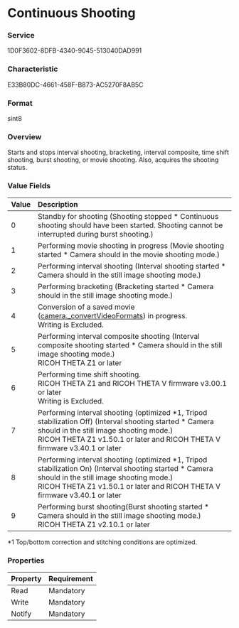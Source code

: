 # Continuous Shooting

### Service

1D0F3602-8DFB-4340-9045-513040DAD991

### Characteristic

E33B80DC-4661-458F-B873-AC5270F8AB5C

### Format

sint8

### Overview

Starts and stops interval shooting, bracketing, interval composite, time shift shooting, burst shooting, or movie shooting. Also, acquires the shooting status.

### Value Fields

| Value | Description |
|:--|:--|
| 0 | Standby for shooting (Shooting stopped \* Continuous shooting should have been started. Shooting cannot be interrupted during burst shooting.) |
| 1 | Performing movie shooting in progress (Movie shooting started \* Camera should in the movie shooting mode.) |
| 2 | Performing interval shooting (Interval shooting started \* Camera should in the still image shooting mode.) |
| 3 | Performing bracketing (Bracketing started \* Camera should in the still image shooting mode.) |
| 4 | Conversion of a saved movie ([camera.\_convertVideoFormats](../../theta-web-api-v2.1/commands/camera._convert_video_formats.md)) in progress.<br>Writing is Excluded. |
| 5 | Performing interval composite shooting (Interval composite shooting started \* Camera should in the still image shooting mode.)<br>RICOH THETA Z1 or later |
| 6 | Performing time shift shooting.<br>RICOH THETA Z1 and RICOH THETA V firmware v3.00.1 or later<br>Writing is Excluded. |
| 7 | Performing interval shooting (optimized \*1, Tripod stabilization Off) (Interval shooting started \* Camera should in the still image shooting mode.)<br>RICOH THETA Z1 v1.50.1 or later and RICOH THETA V firmware v3.40.1 or later |
| 8 | Performing interval shooting (optimized \*1, Tripod stabilization On) (Interval shooting started \* Camera should in the still image shooting mode.)<br>RICOH THETA Z1 v1.50.1 or later and RICOH THETA V firmware v3.40.1 or later |
| 9 | Performing burst shooting(Burst shooting started \* Camera should in the still image shooting mode.)<br>RICOH THETA Z1 v2.10.1 or later |

\*1 Top/bottom correction and stitching conditions are optimized.

### Properties

| Property | Requirement |
|:--|:--|
| Read | Mandatory |
| Write | Mandatory |
| Notify | Mandatory |

